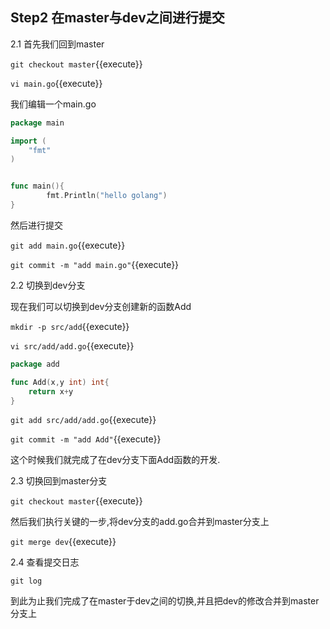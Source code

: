 ## Step2 在master与dev之间进行提交

2.1 首先我们回到master

`git checkout master`{{execute}}

`vi main.go`{{execute}}

我们编辑一个main.go

```go
package main

import (
    "fmt"
)


func main(){
        fmt.Println("hello golang")
}
```



然后进行提交

`git add main.go`{{execute}}

`git commit -m "add main.go"`{{execute}}



2.2 切换到dev分支

现在我们可以切换到dev分支创建新的函数Add

`mkdir -p src/add`{{execute}}

`vi src/add/add.go`{{execute}}

```go
package add

func Add(x,y int) int{
    return x+y
}
```

`git add src/add/add.go`{{execute}}

`git commit -m "add Add"`{{execute}}

这个时候我们就完成了在dev分支下面Add函数的开发.

 

2.3  切换回到master分支

`git checkout master`{{execute}}

然后我们执行关键的一步,将dev分支的add.go合并到master分支上

`git merge dev`{{execute}}



2.4  查看提交日志

`git log`


到此为止我们完成了在master于dev之间的切换,并且把dev的修改合并到master分支上